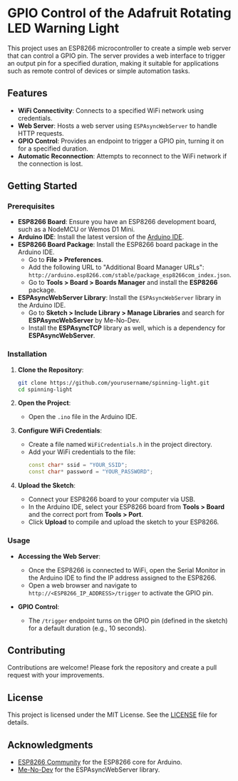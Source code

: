 # GPIO Control of the Adafruit Rotating LED Warning Light

This project uses an ESP8266 microcontroller to create a simple web server that can control a GPIO pin. The server provides a web interface to trigger an output pin for a specified duration, making it suitable for applications such as remote control of devices or simple automation tasks.

## Features

- **WiFi Connectivity**: Connects to a specified WiFi network using credentials.
- **Web Server**: Hosts a web server using `ESPAsyncWebServer` to handle HTTP requests.
- **GPIO Control**: Provides an endpoint to trigger a GPIO pin, turning it on for a specified duration.
- **Automatic Reconnection**: Attempts to reconnect to the WiFi network if the connection is lost.

## Getting Started

### Prerequisites

- **ESP8266 Board**: Ensure you have an ESP8266 development board, such as a NodeMCU or Wemos D1 Mini.
- **Arduino IDE**: Install the latest version of the [Arduino IDE](https://www.arduino.cc/en/software).
- **ESP8266 Board Package**: Install the ESP8266 board package in the Arduino IDE.
  - Go to **File > Preferences**.
  - Add the following URL to "Additional Board Manager URLs": `http://arduino.esp8266.com/stable/package_esp8266com_index.json`.
  - Go to **Tools > Board > Boards Manager** and install the **ESP8266** package.
- **ESPAsyncWebServer Library**: Install the `ESPAsyncWebServer` library in the Arduino IDE.
  - Go to **Sketch > Include Library > Manage Libraries** and search for **ESPAsyncWebServer** by Me-No-Dev.
  - Install the **ESPAsyncTCP** library as well, which is a dependency for **ESPAsyncWebServer**.

### Installation

1. **Clone the Repository**:
   ```bash
   git clone https://github.com/yourusername/spinning-light.git
   cd spinning-light
   ```

2. **Open the Project**:
   - Open the `.ino` file in the Arduino IDE.

3. **Configure WiFi Credentials**:
   - Create a file named `WiFiCredentials.h` in the project directory.
   - Add your WiFi credentials to the file:
     ```cpp
     const char* ssid = "YOUR_SSID";
     const char* password = "YOUR_PASSWORD";
     ```

4. **Upload the Sketch**:
   - Connect your ESP8266 board to your computer via USB.
   - In the Arduino IDE, select your ESP8266 board from **Tools > Board** and the correct port from **Tools > Port**.
   - Click **Upload** to compile and upload the sketch to your ESP8266.

### Usage

- **Accessing the Web Server**: 
  - Once the ESP8266 is connected to WiFi, open the Serial Monitor in the Arduino IDE to find the IP address assigned to the ESP8266.
  - Open a web browser and navigate to `http://<ESP8266_IP_ADDRESS>/trigger` to activate the GPIO pin.

- **GPIO Control**:
  - The `/trigger` endpoint turns on the GPIO pin (defined in the sketch) for a default duration (e.g., 10 seconds).

## Contributing

Contributions are welcome! Please fork the repository and create a pull request with your improvements.

## License

This project is licensed under the MIT License. See the [LICENSE](LICENSE) file for details.

## Acknowledgments

- [ESP8266 Community](https://github.com/esp8266/Arduino) for the ESP8266 core for Arduino.
- [Me-No-Dev](https://github.com/me-no-dev/ESPAsyncWebServer) for the ESPAsyncWebServer library.
